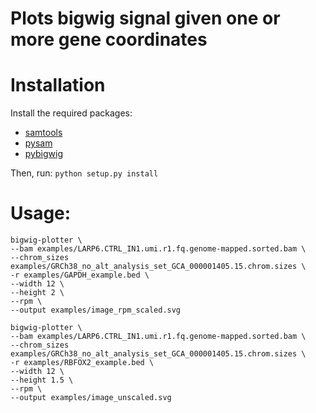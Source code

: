 # Plots bigwig signal given one or more gene coordinates

# Installation
Install the required packages:
- [samtools](https://www.htslib.org/)
- [pysam](https://pypi.org/project/pysam/)
- [pybigwig](https://pypi.org/project/pyBigWig/)

Then, run: ```python setup.py install```
# Usage:

```
bigwig-plotter \
--bam examples/LARP6.CTRL_IN1.umi.r1.fq.genome-mapped.sorted.bam \
--chrom_sizes examples/GRCh38_no_alt_analysis_set_GCA_000001405.15.chrom.sizes \
-r examples/GAPDH_example.bed \
--width 12 \
--height 2 \
--rpm \
--output examples/image_rpm_scaled.svg

bigwig-plotter \
--bam examples/LARP6.CTRL_IN1.umi.r1.fq.genome-mapped.sorted.bam \
--chrom_sizes examples/GRCh38_no_alt_analysis_set_GCA_000001405.15.chrom.sizes \
-r examples/RBFOX2_example.bed \
--width 12 \
--height 1.5 \
--rpm \
--output examples/image_unscaled.svg
```